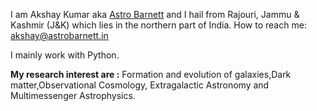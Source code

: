 I am Akshay Kumar aka [Astro Barnett](https://astrobarnett.in/about-me) and I hail from Rajouri, Jammu & Kashmir (J&K) which lies in the northern part of India.
How to reach me: akshay@astrobarnett.in 

I mainly work with Python. 

**My research interest are :** Formation and evolution of galaxies,Dark matter,Observational Cosmology, Extragalactic Astronomy and Multimessenger Astrophysics.


<!---
astrobarnett/astrobarnett is a ✨ special ✨ repository because its `README.md` (this file) appears on your GitHub profile.
You can click the Preview link to take a look at your changes.
--->
